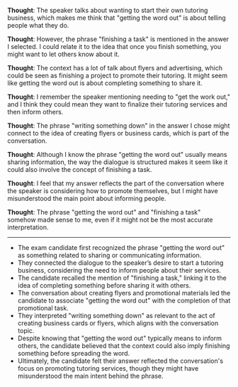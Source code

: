 **Thought**: The speaker talks about wanting to start their own tutoring business, which makes me think that "getting the word out" is about telling people what they do.

**Thought**: However, the phrase "finishing a task" is mentioned in the answer I selected. I could relate it to the idea that once you finish something, you might want to let others know about it.

**Thought**: The context has a lot of talk about flyers and advertising, which could be seen as finishing a project to promote their tutoring. It might seem like getting the word out is about completing something to share it.

**Thought**: I remember the speaker mentioning needing to "get the work out," and I think they could mean they want to finalize their tutoring services and then inform others.

**Thought**: The phrase "writing something down" in the answer I chose might connect to the idea of creating flyers or business cards, which is part of the conversation.

**Thought**: Although I know the phrase "getting the word out" usually means sharing information, the way the dialogue is structured makes it seem like it could also involve the concept of finishing a task.

**Thought**: I feel that my answer reflects the part of the conversation where the speaker is considering how to promote themselves, but I might have misunderstood the main point about informing people.

**Thought**: The phrase "getting the word out" and "finishing a task" somehow made sense to me, even if it might not be the most accurate interpretation.

---

- The exam candidate first recognized the phrase "getting the word out" as something related to sharing or communicating information.
- They connected the dialogue to the speaker’s desire to start a tutoring business, considering the need to inform people about their services.
- The candidate recalled the mention of "finishing a task," linking it to the idea of completing something before sharing it with others.
- The conversation about creating flyers and promotional materials led the candidate to associate "getting the word out" with the completion of that promotional task.
- They interpreted "writing something down" as relevant to the act of creating business cards or flyers, which aligns with the conversation topic.
- Despite knowing that "getting the word out" typically means to inform others, the candidate believed that the context could also imply finishing something before spreading the word.
- Ultimately, the candidate felt their answer reflected the conversation's focus on promoting tutoring services, though they might have misunderstood the main intent behind the phrase.